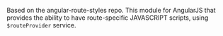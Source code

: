 Based on the angular-route-styles repo. This module for AngularJS that provides the ability to have route-specific JAVASCRIPT scripts, using `$routeProvider` service.
